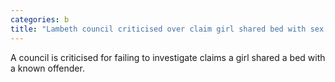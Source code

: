 ```yaml
---
categories: b
title: "Lambeth council criticised over claim girl shared bed with sex offender"
---
```

A council is criticised for failing to investigate claims a girl shared a bed with a known offender.